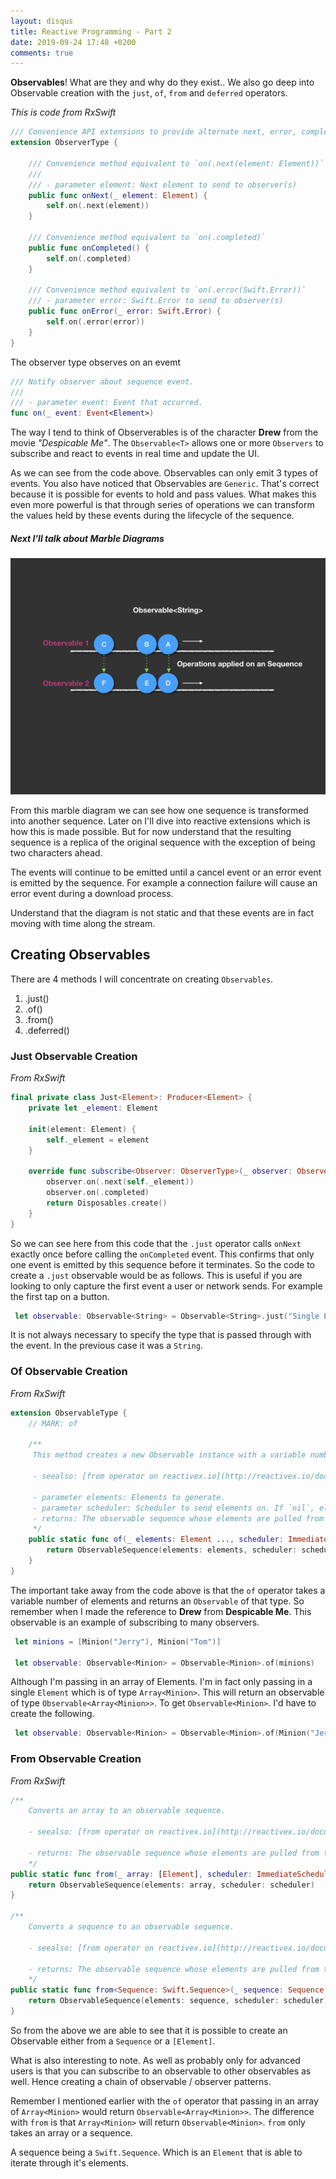 ```yaml
---
layout: disqus
title: Reactive Programming - Part 2
date: 2019-09-24 17:48 +0200
comments: true
---
```


__Observables__! What are they and why do they exist.. We also go deep into Observable creation with the `just`, `of`, `from` and `deferred` operators. 

_This is code from RxSwift_

```swift
/// Convenience API extensions to provide alternate next, error, completed events
extension ObserverType {
    
    /// Convenience method equivalent to `on(.next(element: Element))`
    ///
    /// - parameter element: Next element to send to observer(s)
    public func onNext(_ element: Element) {
        self.on(.next(element))
    }
    
    /// Convenience method equivalent to `on(.completed)`
    public func onCompleted() {
        self.on(.completed)
    }
    
    /// Convenience method equivalent to `on(.error(Swift.Error))`
    /// - parameter error: Swift.Error to send to observer(s)
    public func onError(_ error: Swift.Error) {
        self.on(.error(error))
    }
}
```

The observer type observes on an evemt

```swift
/// Notify observer about sequence event.
///
/// - parameter event: Event that occurred.
func on(_ event: Event<Element>)
```

The way I tend to think of Observerables is of the character __Drew__ from the movie _"Despicable Me"_. The `Observable<T>` allows one or more `Observers` to subscribe and react to events in real time and update the UI.

As we can see from the code above. Observables can only emit 3 types of events. You also have noticed that Observables are `Generic`. That's correct because it is possible for events to hold and pass values. What makes this even more powerful is that through series of operations we can transform the values held by these events during the lifecycle of the sequence.

##### Next I'll talk about Marble Diagrams

![Observable](assets/images/Observable-dark/Observable-dark.001.png)

From this marble diagram we can see how one sequence is transformed into another sequence. Later on I'll dive into reactive extensions which is how this is made possible. But for now understand that the resulting sequence is a replica of the original sequence with the exception of being two characters ahead.

The events will continue to be emitted until a cancel event or an error event is emitted by the sequence. For example a connection failure will cause an error event during a download process.

Understand that the diagram is not static and that these events are in fact moving with time along the stream.

## Creating Observables

There are 4 methods I will concentrate on creating `Observables`.

1. .just()
1. .of()
1. .from()
1. .deferred()

### Just Observable Creation

_From RxSwift_

```swift
final private class Just<Element>: Producer<Element> {
    private let _element: Element
    
    init(element: Element) {
        self._element = element
    }
    
    override func subscribe<Observer: ObserverType>(_ observer: Observer) -> Disposable where Observer.Element == Element {
        observer.on(.next(self._element))
        observer.on(.completed)
        return Disposables.create()
    }
}
```

So we can see here from this code that the `.just` operator calls `onNext` exactly once before calling the `onCompleted` event. This confirms that only one event is emitted by this sequence before it terminates. So the code to create a `.just` observable would be as follows. This is useful if you are looking to only capture the first event a user or network sends. For example the first tap on a button.

```swift
 let observable: Observable<String> = Observable<String>.just("Single Event")
```

It is not always necessary to specify the type that is passed through with the event. In the previous case it was a `String`.

### Of Observable Creation

_From RxSwift_

```swift
extension ObservableType {
    // MARK: of

    /**
     This method creates a new Observable instance with a variable number of elements.

     - seealso: [from operator on reactivex.io](http://reactivex.io/documentation/operators/from.html)

     - parameter elements: Elements to generate.
     - parameter scheduler: Scheduler to send elements on. If `nil`, elements are sent immediately on subscription.
     - returns: The observable sequence whose elements are pulled from the given arguments.
     */
    public static func of(_ elements: Element ..., scheduler: ImmediateSchedulerType = CurrentThreadScheduler.instance) -> Observable<Element> {
        return ObservableSequence(elements: elements, scheduler: scheduler)
    }
}
```

The important take away from the code above is that the `of` operator takes a variable number of elements and returns an `Observable` of that type. So remember when I made the reference to __Drew__ from __Despicable Me__. This observable is an example of subscribing to many observers.

```swift
 let minions = [Minion("Jerry"), Minion("Tom")]

 let observable: Observable<Minion> = Observable<Minion>.of(minions)
```

Although I'm passing in an array of Elements. I'm in fact only passing in a single `Element` which is of type `Array<Minion>`. This will return an observable of type `Observable<Array<Minion>>`. To get `Observable<Minion>`. I'd have to create the following.

```swift
 let observable: Observable<Minion> = Observable<Minion>.of(Minion("Jerry"), Minion("Tom"))
```

### From Observable Creation

_From RxSwift_

```swift
/**
    Converts an array to an observable sequence.

    - seealso: [from operator on reactivex.io](http://reactivex.io/documentation/operators/from.html)

    - returns: The observable sequence whose elements are pulled from the given enumerable sequence.
    */
public static func from(_ array: [Element], scheduler: ImmediateSchedulerType = CurrentThreadScheduler.instance) -> Observable<Element> {
    return ObservableSequence(elements: array, scheduler: scheduler)
}

/**
    Converts a sequence to an observable sequence.

    - seealso: [from operator on reactivex.io](http://reactivex.io/documentation/operators/from.html)

    - returns: The observable sequence whose elements are pulled from the given enumerable sequence.
    */
public static func from<Sequence: Swift.Sequence>(_ sequence: Sequence, scheduler: ImmediateSchedulerType = CurrentThreadScheduler.instance) -> Observable<Element> where Sequence.Element == Element {
    return ObservableSequence(elements: sequence, scheduler: scheduler)
}
```

So from the above we are able to see that it is possible to create an Observable either from a `Sequence` or a `[Element]`.

What is also interesting to note. As well as probably only for advanced users is that you can subscribe to an observable to other observables as well. Hence creating a chain of observable / observer patterns.

Remember I mentioned earlier with the `of` operator that passing in an array of `Array<Minion>` would return `Observable<Array<Minion>>`. The difference with `from` is that `Array<Minion>` will return `Observable<Minion>`. `from` only takes an array or a sequence.

A sequence being a `Swift.Sequence`. Which is an `Element` that is able to iterate through it's elements.



